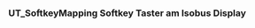 ### UT_SoftkeyMapping  Softkey Taster am Isobus Display

































































